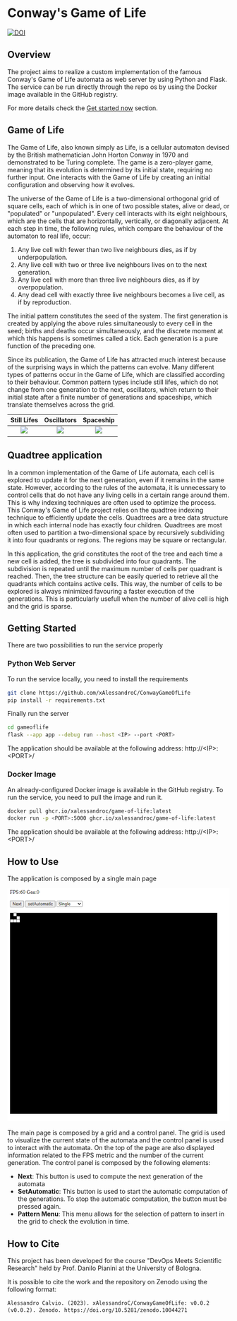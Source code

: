 # Conway's Game of Life

[![DOI](https://zenodo.org/badge/DOI/10.5281/zenodo.10044376.svg)](https://doi.org/10.5281/zenodo.10044376)

## Overview
The project aims to realize a custom implementation of the famous Conway's Game of Life automata as web server by using Python and Flask.
The service can be run directly through the repo os by using the Docker image available in the GitHub registry.

For more details check the [Get started now](#getting-started) section.

## Game of Life
The Game of Life, also known simply as Life, is a cellular automaton devised by the British mathematician John Horton Conway in 1970 and demonstrated to be Turing complete.
The game is a zero-player game, meaning that its evolution is determined by its initial state, requiring no further input.
One interacts with the Game of Life by creating an initial configuration and observing how it evolves.

The universe of the Game of Life is a two-dimensional orthogonal grid of square cells, each of which is in one of two possible states, alive or dead, or "populated" or "unpopulated".
Every cell interacts with its eight neighbours, which are the cells that are horizontally, vertically, or diagonally adjacent.
At each step in time, the following rules, which compare the behaviour of the automaton to real life, occur:
1) Any live cell with fewer than two live neighbours dies, as if by underpopulation.
2) Any live cell with two or three live neighbours lives on to the next generation.
3) Any live cell with more than three live neighbours dies, as if by overpopulation.
4) Any dead cell with exactly three live neighbours becomes a live cell, as if by reproduction.

The initial pattern constitutes the seed of the system.
The first generation is created by applying the above rules simultaneously to every cell in the seed; births and deaths occur simultaneously, and the discrete moment at which this happens is sometimes called a tick.
Each generation is a pure function of the preceding one.

Since its publication, the Game of Life has attracted much interest because of the surprising ways in which the patterns can evolve.
Many different types of patterns occur in the Game of Life, which are classified according to their behaviour. Common pattern types include still lifes, which do not change from one generation to the next, oscillators, which return to their initial state after a finite number of generations and spaceships, which translate themselves across the grid.

Still Lifes            |  Oscillators          |  Spaceship
:-------------------------:|:-------------------------:|:-------------------------:
![](https://upload.wikimedia.org/wikipedia/commons/thumb/f/f4/Game_of_life_loaf.svg/98px-Game_of_life_loaf.svg.png)  |  ![](https://upload.wikimedia.org/wikipedia/commons/1/12/Game_of_life_toad.gif) |  ![](https://upload.wikimedia.org/wikipedia/commons/f/f2/Game_of_life_animated_glider.gif)


## Quadtree application
In a common implementation of the Game of Life automata, each cell is explored to update it for the next generation, even if it remains in the same state. However, according to the rules of the automata, it is unnecessary to control cells that do not have any living cells in a certain range around them. This is why indexing techniques are often used to optimize the process. This Conway's Game of Life project relies on the quadtree indexing technique to efficiently update the cells.
Quadtrees are a tree data structure in which each internal node has exactly four children. Quadtrees are most often used to partition a two-dimensional space by recursively subdividing it into four quadrants or regions. The regions may be square or rectangular.

In this application, the grid constitutes the root of the tree and each time a new cell is added, the tree is subdivided into four quadrants. The subdivision is repeated until the maximum number of cells per quadrant is reached.
Then, the tree structure can be easily queried to retrieve all the quadrants which contains active cells. This way, the number of cells to be explored is always minimized favouring a faster execution of the generations. This is particularly usefull when the number of alive cell is high and the grid is sparse.


## Getting Started
There are two possibilities to run the service properly

### Python Web Server
To run the service locally, you need to install the requirements
```bash
git clone https://github.com/xAlessandroC/ConwayGameOfLife
pip install -r requirements.txt
```

Finally run the server
```bash
cd gameoflife
flask --app app --debug run --host <IP> --port <PORT>
```

The application should be available at the following address: http://\<IP>:\<PORT>/

### Docker Image
An already-configured Docker image is available in the GitHub registry. To run the service, you need to pull the image and run it.
```bash
docker pull ghcr.io/xalessandroc/game-of-life:latest
docker run -p <PORT>:5000 ghcr.io/xalessandroc/game-of-life:latest
```

The application should be available at the following address: http://\<IP>:\<PORT>/

## How to Use
The application is composed by a single main page

![](./docs/images/mainpage.png)

The main page is composed by a grid and a control panel. The grid is used to visualize the current state of the automata and the control panel is used to interact with the automata. On the top of the page are also displayed information related to the FPS metric and the number of the current generation.
The control panel is composed by the following elements:
- **Next**: This button is used to compute the next generation of the automata
- **SetAutomatic**: This button is used to start the automatic computation of the generations. To stop the automatic computation, the button must be pressed again.
- **Pattern Menu**: This menu allows for the selection of pattern to insert in the grid to check the evolution in time.


## How to Cite
This project has been developed for the course "DevOps Meets Scientific Research" held by Prof. Danilo Pianini at the University of Bologna.

It is possible to cite the work and the repository on Zenodo using the following format:
```
Alessandro Calvio. (2023). xAlessandroC/ConwayGameOfLife: v0.0.2 (v0.0.2). Zenodo. https://doi.org/10.5281/zenodo.10044271
```
